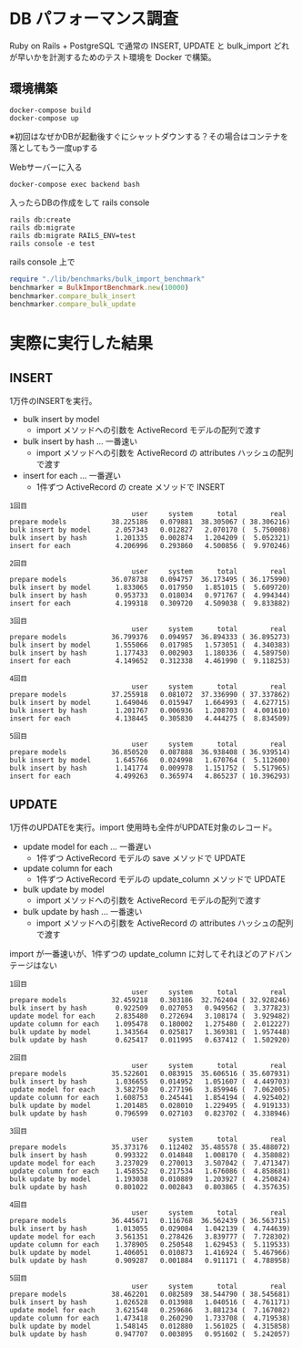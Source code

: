 # DB パフォーマンス調査

Ruby on Rails + PostgreSQL で通常の INSERT, UPDATE と bulk_import どれが早いかを計測するためのテスト環境を Docker で構築。

## 環境構築

```
docker-compose build
docker-compose up
```
※初回はなぜかDBが起動後すぐにシャットダウンする？その場合はコンテナを落としてもう一度upする

Webサーバーに入る
```
docker-compose exec backend bash
```

入ったらDBの作成をして rails console 
```
rails db:create
rails db:migrate
rails db:migrate RAILS_ENV=test
rails console -e test
```

rails console 上で
```Ruby
require "./lib/benchmarks/bulk_import_benchmark"
benchmarker = BulkImportBenchmark.new(10000)
benchmarker.compare_bulk_insert
benchmarker.compare_bulk_update
```

# 実際に実行した結果

## INSERT

1万件のINSERTを実行。

- bulk insert by model
  - import メソッドへの引数を ActiveRecord モデルの配列で渡す
- bulk insert by hash ... 一番速い
  - import メソッドへの引数を ActiveRecord の attributes ハッシュの配列で渡す
- insert for each ... 一番遅い
  - 1件ずつ ActiveRecord の create メソッドで INSERT

```
1回目
                              user     system      total        real
prepare models           38.225186   0.079881  38.305067 ( 38.306216)
bulk insert by model      2.057343   0.012827   2.070170 (  5.750008)
bulk insert by hash       1.201335   0.002874   1.204209 (  5.052321)
insert for each           4.206996   0.293860   4.500856 (  9.970246)

2回目
                              user     system      total        real
prepare models           36.078738   0.094757  36.173495 ( 36.175990)
bulk insert by model      1.833065   0.017950   1.851015 (  5.609720)
bulk insert by hash       0.953733   0.018034   0.971767 (  4.994344)
insert for each           4.199318   0.309720   4.509038 (  9.833882)

3回目
                              user     system      total        real
prepare models           36.799376   0.094957  36.894333 ( 36.895273)
bulk insert by model      1.555066   0.017985   1.573051 (  4.340383)
bulk insert by hash       1.177433   0.002903   1.180336 (  4.589750)
insert for each           4.149652   0.312338   4.461990 (  9.118253)

4回目
                              user     system      total        real
prepare models           37.255918   0.081072  37.336990 ( 37.337862)
bulk insert by model      1.649046   0.015947   1.664993 (  4.627715)
bulk insert by hash       1.201767   0.006936   1.208703 (  4.001610)
insert for each           4.138445   0.305830   4.444275 (  8.834509)

5回目
                              user     system      total        real
prepare models           36.850520   0.087888  36.938408 ( 36.939514)
bulk insert by model      1.645766   0.024998   1.670764 (  5.112600)
bulk insert by hash       1.141774   0.009978   1.151752 (  5.517965)
insert for each           4.499263   0.365974   4.865237 ( 10.396293)
```

## UPDATE

1万件のUPDATEを実行。import 使用時も全件がUPDATE対象のレコード。

- update model for each ... 一番遅い
  - 1件ずつ ActiveRecord モデルの save メソッドで UPDATE
- update column for each
  - 1件ずつ ActiveRecord モデルの update_column メソッドで UPDATE
- bulk update by model
  - import メソッドへの引数を ActiveRecord モデルの配列で渡す
- bulk update by hash ... 一番速い
  - import メソッドへの引数を ActiveRecord の attributes ハッシュの配列で渡す

import が一番速いが、1件ずつの update_column に対してそれほどのアドバンテージはない

```
1回目
                              user     system      total        real
prepare models           32.459218   0.303186  32.762404 ( 32.928246)
bulk insert by hash       0.922509   0.027053   0.949562 (  3.377823)
update model for each     2.835480   0.272694   3.108174 (  3.929482)
update column for each    1.095478   0.180002   1.275480 (  2.012227)
bulk update by model      1.343564   0.025817   1.369381 (  1.957448)
bulk update by hash       0.625417   0.011995   0.637412 (  1.502920)

2回目
                              user     system      total        real
prepare models           35.522601   0.083915  35.606516 ( 35.607931)
bulk insert by hash       1.036655   0.014952   1.051607 (  4.449703)
update model for each     3.582750   0.277196   3.859946 (  7.062005)
update column for each    1.608753   0.245441   1.854194 (  4.925402)
bulk update by model      1.201485   0.028010   1.229495 (  4.919133)
bulk update by hash       0.796599   0.027103   0.823702 (  4.338946)

3回目
                              user     system      total        real
prepare models           35.373176   0.112402  35.485578 ( 35.488072)
bulk insert by hash       0.993322   0.014848   1.008170 (  4.358082)
update model for each     3.237029   0.270013   3.507042 (  7.471347)
update column for each    1.458552   0.217534   1.676086 (  4.858681)
bulk update by model      1.193038   0.010889   1.203927 (  4.250824)
bulk update by hash       0.801022   0.002843   0.803865 (  4.357635)

4回目
                              user     system      total        real
prepare models           36.445671   0.116768  36.562439 ( 36.563715)
bulk insert by hash       1.013055   0.029084   1.042139 (  4.744639)
update model for each     3.561351   0.278426   3.839777 (  7.728302)
update column for each    1.378905   0.250548   1.629453 (  5.119533)
bulk update by model      1.406051   0.010873   1.416924 (  5.467966)
bulk update by hash       0.909287   0.001884   0.911171 (  4.788958)

5回目
                              user     system      total        real
prepare models           38.462201   0.082589  38.544790 ( 38.545681)
bulk insert by hash       1.026528   0.013988   1.040516 (  4.761171)
update model for each     3.621548   0.259686   3.881234 (  7.167082)
update column for each    1.473418   0.260290   1.733708 (  4.719538)
bulk update by model      1.548145   0.012880   1.561025 (  4.315858)
bulk update by hash       0.947707   0.003895   0.951602 (  5.242057)
```
